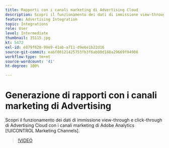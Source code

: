 ```yaml
---
title: Rapporti con i canali marketing di Advertising Cloud
description: Scopri il funzionamento dei dati di immissione view-through e click-through di Advertising Cloud con i canali marketing di Adobe Analytics.
feature: Advertising Integration
topic: Integrations
role: User
level: Intermediate
thumbnail: 35115.jpg
kt: 5472
exl-id: e879f628-99e9-41ab-a711-d9e6e1b22d16
source-git-commit: eabf80121425753fb3f6ab00d188a29669f94908
workflow-type: tm+mt
source-wordcount: '41'
ht-degree: 100%

---
```


# Generazione di rapporti con i canali marketing di Advertising

Scopri il funzionamento dei dati di immissione view-through e click-through di Advertising Cloud con i canali marketing di Adobe Analytics [!UICONTROL Marketing Channels].

>[!VIDEO](https://video.tv.adobe.com/v/35115/?quality=12&learn=on)
